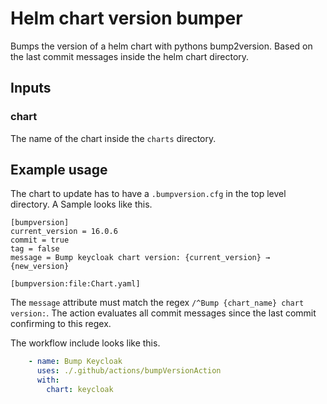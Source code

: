 # Helm chart version bumper

Bumps the version of a helm chart with pythons bump2version. Based on the last commit messages inside the helm chart directory.

## Inputs

### chart

The name of the chart inside the `charts` directory.

## Example usage

The chart to update has to have a `.bumpversion.cfg` in the top level directory. A Sample looks like this.

```
[bumpversion]
current_version = 16.0.6
commit = true
tag = false
message = Bump keycloak chart version: {current_version} → {new_version}

[bumpversion:file:Chart.yaml]
```
The `message` attribute must match the regex `/^Bump {chart_name} chart version:`. The action evaluates all commit messages since the last commit confirming to this regex.

The workflow include looks like this.
```yaml
    - name: Bump Keycloak
      uses: ./.github/actions/bumpVersionAction
      with:
        chart: keycloak
```